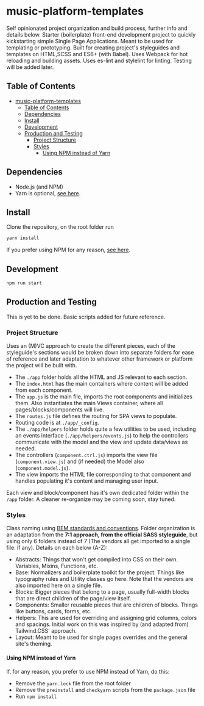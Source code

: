 # music-platform-templates

Self opinionated project organization and build process, further info and details below.
Starter (boilerplate) front-end development project to quickly kickstarting simple Single Page Applications.
Meant to be used for templating or prototyping.
Built for creating project's styleguides and templates on HTML,SCSS and ES6+ (with Babel).
Uses Webpack for hot reloading and building assets.
Uses es-lint and stylelint for linting.
Testing will be added later.

## Table of Contents

- [music-platform-templates](#music-platform-templates)
  - [Table of Contents](#table-of-contents)
  - [Dependencies](#dependencies)
  - [Install](#install)
  - [Development](#development)
  - [Production and Testing](#production-and-testing)
    - [Project Structure](#project-structure)
    - [Styles](#styles)
      - [Using NPM instead of Yarn](#using-npm-instead-of-yarn)

## Dependencies

- Node.js (and NPM)
- Yarn is optional, [see here](#using-npm-instead-of-yarn).

## Install

Clone the repository, on the root folder run

```bash
yarn install
```

If you prefer using NPM for any reason, [see here](#using-npm-instead-of-yarn).

## Development

```bash
npm run start
```

## Production and Testing

This is yet to be done. Basic scripts added for future reference.

### Project Structure

Uses an (M)VC approach to create the different pieces, each of the styleguide's sections would be broken down into separate folders for ease of reference and later adaptation to whatever other framework or platform the project will be built with.

- The `./app` folder holds all the HTML and JS relevant to each section.
- The `index.html` has the main containers where content will be added from each component.
- The `app.js` is the main file, imports the root components and initializes them. Also instantiates the main Views container, where all pages/blocks/components will live.
- The `routes.js` file defines the routing for SPA views to populate.
- Routing code is at `./app/_config`.
- The `./app/helpers` folder holds quite a few utilities to be used, including an events interface (`./app/helpers/events.js`) to help the controllers communicate with the model and the view and update data/views as needed.
- The controllers (`component.ctrl.js`) imports the view file (`component.view.js`) and (if needed) the Model also (`component.model.js`).
- The view imports the HTML file corresponding to that component and handles populating it's content and managing user input.

Each view and block/component has it's own dedicated folder within the `/app` folder.
A cleaner re-organize may be coming soon, stay tuned.

### Styles

Class naming using [BEM standards and conventions](http://getbem.com/introduction/).
Folder organization is an adaptation from the **7:1 approach, from the official SASS styleguide**, but using only 6 folders instead of 7 (The vendors all get imported to a single file. if any). Details on each below (A-Z):

- Abstracts: Things that won't get compiled into CSS on their own. Variables, Mixins, Functions, etc.
- Base: Normalizers and boilerplate toolkit for the project. Things like typography rules and Utility classes go here. Note that the vendors are also imported here on a single file.
- Blocks: Bigger pieces that belong to a page, usually full-width blocks that are direct children of the page/view itself.
- Components: Smaller reusable pieces that are children of blocks. Things like buttons, cards, forms, etc.
- Helpers: This are used for overriding and assigning grid columns, colors and spacings. Initial work on this was inspired by (and adapted from) Tailwind.CSS' approach.
- Layout: Meant to be used for single pages overrides and the general site's theming.

#### Using NPM instead of Yarn

If, for any reason, you prefer to use NPM instead of Yarn, do this:

- Remove the `yarn.lock` file from the root folder
- Remove the `preinstall` and `checkyarn` scripts from the `package.json` file
- Run `npm install`
